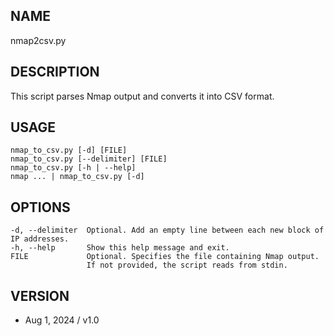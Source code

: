 ## NAME
nmap2csv.py

## DESCRIPTION
This script parses Nmap output and converts it into CSV format.

## USAGE
```
nmap_to_csv.py [-d] [FILE]
nmap_to_csv.py [--delimiter] [FILE]
nmap_to_csv.py [-h | --help]
nmap ... | nmap_to_csv.py [-d]
```

## OPTIONS
```
-d, --delimiter  Optional. Add an empty line between each new block of IP addresses.
-h, --help       Show this help message and exit.
FILE             Optional. Specifies the file containing Nmap output.
                 If not provided, the script reads from stdin.
```

## VERSION
* Aug 1, 2024 / v1.0
